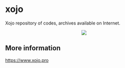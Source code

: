 # xojo

Xojo repository of codes, archives available on Internet.

<p align="center">
<img src="https://3.bp.blogspot.com/-4kvfxEs-Nvs/WEcKf4TtSBI/AAAAAAAAHeo/okn8gp_pfdIRs7SkhsixhFPckSpOX0-AwCPcB/s240/xojocats-256.png">
</p>

## More information

https://www.xojo.pro
